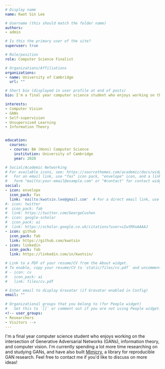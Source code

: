 ```yaml
---
# Display name
name: Kwot Sin Lee

# Username (this should match the folder name)
authors:
- admin

# Is this the primary user of the site?
superuser: true

# Role/position
role: Computer Science Finalist

# Organizations/Affiliations
organizations:
- name: University of Cambridge
  url: ""

# Short bio (displayed in user profile at end of posts)
bio: I'm a final year computer science student who enjoys working on the intersection of Generative Adversarial Networks (GANs), information theory, and computer vision.

interests:
- Computer Vision
- GANs
- Self-supervision
- Unsupervised Learning
- Information Theory


education:
  courses:
  - course: BA (Hons) Computer Science
    institution: University of Cambridge
    year: 2020

# Social/Academic Networking
# For available icons, see: https://sourcethemes.com/academic/docs/widgets/#icons
#   For an email link, use "fas" icon pack, "envelope" icon, and a link in the
#   form "mailto:your-email@example.com" or "#contact" for contact widget.
social:
- icon: envelope
  icon_pack: fas
  link: 'mailto:kwotsin.lee@gmail.com'  # For a direct email link, use "mailto:test@example.org".
#- icon: twitter
#  icon_pack: fab
#  link: https://twitter.com/GeorgeCushen
#- icon: google-scholar
#  icon_pack: ai
#  link: https://scholar.google.co.uk/citations?user=sIwtMXoAAAAJ
- icon: github
  icon_pack: fab
  link: https://github.com/kwotsin
- icon: linkedin
  icon_pack: fab
  link: https://linkedin.com/in/kwotsin/

# Link to a PDF of your resume/CV from the About widget.
# To enable, copy your resume/CV to `static/files/cv.pdf` and uncomment the lines below.  
# - icon: cv
#   icon_pack: ai
#   link: files/cv.pdf

# Enter email to display Gravatar (if Gravatar enabled in Config)
email: ""
  
# Organizational groups that you belong to (for People widget)
#   Set this to `[]` or comment out if you are not using People widget.  
<!-- user_groups:
- Researchers
- Visitors -->
---
```


I'm a final year computer science student who enjoys working on the intersection of Generative Adversarial Networks (GANs), information theory, and computer vision. I'm currently spending a lot more time researching on and studying GANs, and have also built [Mimicry](https://github.com/kwotsin/mimicry), a library for reproducible GAN research. Feel free to contact me if you'd like to discuss on more ideas!